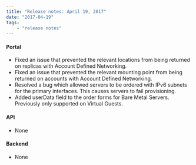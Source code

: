 ```yaml
---
title: "Release notes: April 19, 2017"
date: "2017-04-19"
tags:
    - "release notes"
---
```


#### Portal
+ Fixed an issue that prevented the relevant locations from being returned on replicas with Account Defined Networking.
+ Fixed an issue that prevented the relevant mounting point from being returned on accounts with Account Defined Networking.
+ Resolved a bug which allowed servers to be ordered with IPv6 subnets for the primary interfaces. This causes servers to fail provisioning. 
+ Added userData field to the order forms for Bare Metal Servers. Previously only supported on Virtual Guests. 

#### API
+ None

#### Backend
+ None